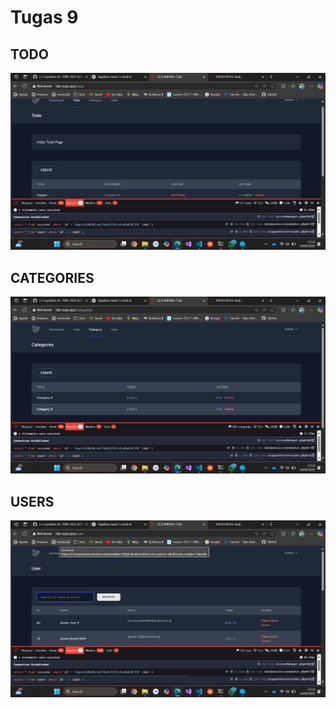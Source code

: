 # Tugas 9

## TODO
![alt text](<Screenshoot/tugas9/Screenshot 2025-05-19 171315.png>)

## CATEGORIES
![alt text](<Screenshoot/tugas9/Screenshot 2025-05-19 171338.png>)

## USERS
![alt text](<Screenshoot/tugas9/Screenshot 2025-05-19 171357.png>)